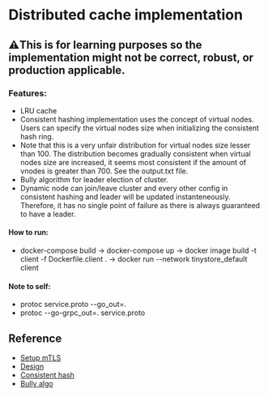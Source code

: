 # Distributed cache implementation 

## ⚠️This is for learning purposes so the implementation might not be correct, robust, or production applicable.

### Features:
- LRU cache
- Consistent hashing implementation uses the concept of virtual nodes. Users can specify the virtual nodes size when initializing the consistent hash ring. 
- Note that this is a very unfair distribution for virtual nodes size lesser than 100. The distribution becomes gradually consistent when virtual nodes size are increased, it seems most consistent if the amount of vnodes is greater than 700. See the output.txt file.
- Bully algorithm for leader election of cluster.
- Dynamic node can join/leave cluster and every other config in consistent hashing and leader will be updated instanteneously. Therefore, it has no single point of failure as there is always guaranteed to have a leader.

#### How to run:
- docker-compose build -> docker-compose up -> docker image build -t client -f Dockerfile.client . -> docker run --network tinystore_default client

#### Note to self:
- protoc service.proto --go_out=.     
- protoc --go-grpc_out=. service.proto

## Reference

- [Setup mTLS](https://dev.to/techschoolguru/a-complete-overview-of-ssl-tls-and-its-cryptographic-system-36pd)
- [Design](https://www.youtube.com/watch?v=iuqZvajTOyA&t=920s)
- [Consistent hash](https://www.youtube.com/watch?v=UF9Iqmg94tk&t=359s)
- [Bully algo](https://lass.cs.umass.edu/~shenoy/courses/spring22/lectures/Lec14_notes.pdf)
